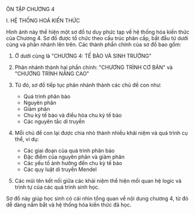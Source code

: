ÔN TẬP CHƯƠNG 4

I. HỆ THỐNG HOÁ KIẾN THỨC

Hình ảnh này thể hiện một sơ đồ tư duy phức tạp về hệ thống hóa kiến thức của Chương 4. Sơ đồ được tổ chức theo cấu trúc phân cấp, bắt đầu từ dưới cùng và phân nhánh lên trên. Các thành phần chính của sơ đồ bao gồm:

1. Ở dưới cùng là "CHƯƠNG 4: TẾ BÀO VÀ SINH TRƯỞNG"

2. Phân nhánh thành hai phần chính: "CHƯƠNG TRÌNH CƠ BẢN" và "CHƯƠNG TRÌNH NÂNG CAO"

3. Từ đó, sơ đồ tiếp tục phân nhánh thành các chủ đề con như:
   - Quá trình phân bào
   - Nguyên phân
   - Giảm phân
   - Chu kỳ tế bào và điều hòa chu kỳ tế bào
   - Các nguyên tắc di truyền

4. Mỗi chủ đề con lại được chia nhỏ thành nhiều khái niệm và quá trình cụ thể, ví dụ:
   - Các giai đoạn của quá trình phân bào
   - Đặc điểm của nguyên phân và giảm phân
   - Các yếu tố ảnh hưởng đến chu kỳ tế bào
   - Các quy luật di truyền Mendel

5. Các mũi tên kết nối giữa các khái niệm thể hiện mối quan hệ logic và trình tự của các quá trình sinh học.

Sơ đồ này giúp học sinh có cái nhìn tổng quan về nội dung chương 4, từ đó dễ dàng nắm bắt và hệ thống hóa kiến thức đã học.